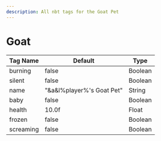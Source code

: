 ```yaml
---
description: All nbt tags for the Goat Pet
---
```



# Goat

| Tag Name     | Default                                                            | Type                                         |
| - | - | - |
| burning | false | Boolean |
| silent | false | Boolean |
| name | "&a&l%player%'s Goat Pet" | String |
| baby | false | Boolean |
| health | 10.0f | Float |
| frozen | false | Boolean |
| screaming | false | Boolean |

